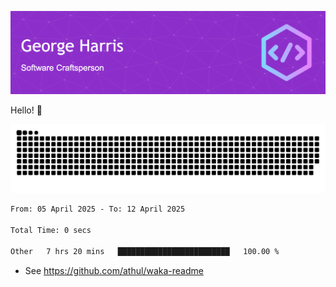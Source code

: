 ![img](./assets/github-header.png)

Hello! :wave:

<div align="center">
  <img  src="https://raw.githubusercontent.com/1999AZZAR/1999AZZAR/readme/resources/grid-snake.svg" alt="snake" />
</div>

<!--START_SECTION:waka-->

```txt
From: 05 April 2025 - To: 12 April 2025

Total Time: 0 secs

Other   7 hrs 20 mins   █████████████████████████   100.00 %
```

<!--END_SECTION:waka-->

- See <https://github.com/athul/waka-readme>
